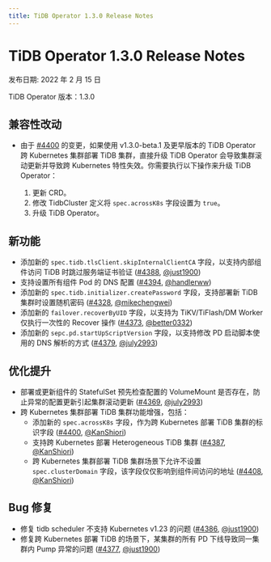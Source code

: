 ```yaml
---
title: TiDB Operator 1.3.0 Release Notes
---
```


# TiDB Operator 1.3.0 Release Notes

发布日期: 2022 年 2 月 15 日

TiDB Operator 版本：1.3.0

## 兼容性改动

- 由于 [#4400](https://github.com/pingcap/tidb-operator/pull/4400) 的变更，如果使用 v1.3.0-beta.1 及更早版本的 TiDB Operator 跨 Kubernetes 集群部署 TiDB 集群，直接升级 TiDB Operator 会导致集群滚动更新并导致跨 Kubernetes 特性失效。你需要执行以下操作来升级 TiDB Operator：

  1. 更新 CRD。
  2. 修改 TidbCluster 定义将 `spec.acrossK8s` 字段设置为 `true`。
  3. 升级 TiDB Operator。

## 新功能

- 添加新的 `spec.tidb.tlsClient.skipInternalClientCA` 字段，以支持内部组件访问 TiDB 时跳过服务端证书验证 ([#4388](https://github.com/pingcap/tidb-operator/pull/4388), [@just1900](https://github.com/just1900))
- 支持设置所有组件 Pod 的 DNS 配置 ([#4394](https://github.com/pingcap/tidb-operator/pull/4394), [@handlerww](https://github.com/handlerww))
- 添加新的 `spec.tidb.initializer.createPassword` 字段，支持部署新 TiDB 集群时设置随机密码 ([#4328](https://github.com/pingcap/tidb-operator/pull/4328), [@mikechengwei](https://github.com/mikechengwei))
- 添加新的 `failover.recoverByUID` 字段，以支持为 TiKV/TiFlash/DM Worker 仅执行一次性的 Recover 操作 ([#4373](https://github.com/pingcap/tidb-operator/pull/4373), [@better0332](https://github.com/better0332))
- 添加新的 `sepc.pd.startUpScriptVersion` 字段，以支持修改 PD 启动脚本使用的 DNS 解析的方式 ([#4379](https://github.com/pingcap/tidb-operator/pull/4379), [@july2993](https://github.com/july2993))

## 优化提升

- 部署或更新组件的 StatefulSet 预先检查配置的 VolumeMount 是否存在，防止异常的配置更新引起集群滚动更新 ([#4369](https://github.com/pingcap/tidb-operator/pull/4369), [@july2993](https://github.com/july2993))
- 跨 Kubernetes 集群部署 TiDB 集群功能增强，包括：
  - 添加新的 `spec.acrossK8s` 字段，作为跨 Kubernetes 部署 TiDB 集群的标识字段 ([#4400](https://github.com/pingcap/tidb-operator/pull/4400), [@KanShiori](https://github.com/KanShiori))
  - 支持跨 Kubernetes 部署 Heterogeneous TiDB 集群 ([#4387](https://github.com/pingcap/tidb-operator/pull/4387), [@KanShiori](https://github.com/KanShiori))
  - 跨 Kubernetes 集群部署 TiDB 集群场景下允许不设置 `spec.clusterDomain` 字段，该字段仅仅影响到组件间访问的地址 ([#4408](https://github.com/pingcap/tidb-operator/pull/4408), [@KanShiori](https://github.com/KanShiori))

## Bug 修复

- 修复 tidb scheduler 不支持 Kubernetes v1.23 的问题 ([#4386](https://github.com/pingcap/tidb-operator/pull/4386), [@just1900](https://github.com/just1900))
- 修复跨 Kubernetes 部署 TiDB 的场景下，某集群的所有 PD 下线导致同一集群内 Pump 异常的问题 ([#4377](https://github.com/pingcap/tidb-operator/pull/4377), [@just1900](https://github.com/just1900))